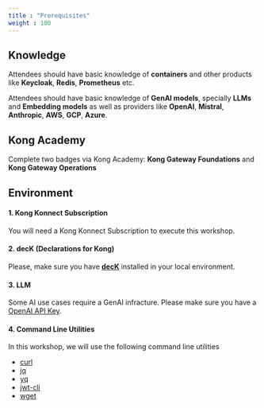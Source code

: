 ```yaml
---
title : "Prerequisites"
weight : 100
---
```



## Knowledge

Attendees should have basic knowledge of **containers** and other products like **Keycloak**, **Redis**, **Prometheus** etc.

Attendees should have basic knowledge of **GenAI models**, specially **LLMs** and **Embedding models** as well as providers like **OpenAI**, **Mistral**, **Anthropic**, **AWS**, **GCP**, **Azure**.


## Kong Academy

Complete two badges via Kong Academy: **Kong Gateway Foundations** and **Kong Gateway Operations**





## Environment


#### 1. Kong Konnect Subscription
You will need a Kong Konnect Subscription to execute this workshop.


#### 2. decK (Declarations for Kong)
Please, make sure you have [**decK**](https://developer.konghq.com/deck/) installed in your local environment.


#### 3. LLM
Some AI use cases require a GenAI infracture. Please make sure you have a [OpenAI API Key](https://platform.openai.com/settings/organization/api-keys).



#### 4. Command Line Utilities
In this workshop, we will use the following command line utilities

* [curl](https://curl.se/)
* [jq](https://jqlang.org/)
* [yq](https://github.com/mikefarah/yq)
* [jwt-cli](https://github.com/mike-engel/jwt-cli)
* [wget](https://www.gnu.org/software/wget/)




